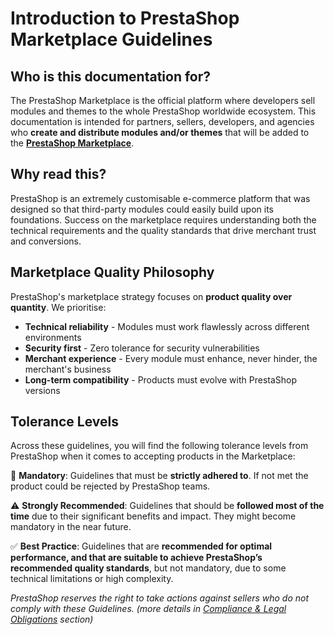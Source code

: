 # Introduction to PrestaShop Marketplace Guidelines

## Who is this documentation for?

The PrestaShop Marketplace is the official platform where developers sell modules and themes to the whole PrestaShop worldwide ecosystem. This documentation is intended for partners, sellers, developers, and agencies who **create and distribute modules and/or themes** that will be added to the [**PrestaShop Marketplace**](https://addons.prestashop.com/en/).

## **Why read this?**

PrestaShop is an extremely customisable e-commerce platform that was designed so that third-party modules could easily build upon its foundations. Success on the marketplace requires understanding both the technical requirements and the quality standards that drive merchant trust and conversions.

## Marketplace Quality Philosophy

PrestaShop's marketplace strategy focuses on **product quality over quantity**. We prioritise:

- **Technical reliability** - Modules must work flawlessly across different environments
- **Security first** - Zero tolerance for security vulnerabilities
- **Merchant experience** - Every module must enhance, never hinder, the merchant's business
- **Long-term compatibility** - Products must evolve with PrestaShop versions

## **Tolerance Levels**

Across these guidelines, you will find the following tolerance levels from PrestaShop when it comes to accepting products in the Marketplace:

🚨 **Mandatory**: Guidelines that must be **strictly adhered to**. If not met the product could be rejected by PrestaShop teams.

⚠️ **Strongly Recommended**: Guidelines that should be **followed most of the time** due to their significant benefits and impact. They might become mandatory in the near future.

✅ **Best Practice**: Guidelines that are **recommended for optimal performance, and that are suitable to achieve PrestaShop’s recommended quality standards**, but not mandatory, due to some technical limitations or high complexity.

*PrestaShop reserves the right to take actions against sellers who do not comply with these Guidelines. (more details in [Compliance & Legal Obligations](/7-legal-and-compliance/#consequences-of-non-compliance-of-prestashop-marketplace-guidelines) section)*
